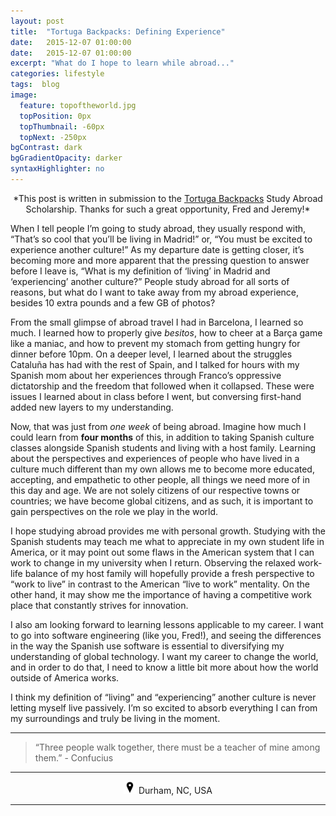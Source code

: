```yaml
---
layout: post
title:  "Tortuga Backpacks: Defining Experience"
date:   2015-12-07 01:00:00
date:   2015-12-07 01:00:00
excerpt: "What do I hope to learn while abroad..."
categories: lifestyle
tags:  blog
image:
  feature: topoftheworld.jpg
  topPosition: 0px
  topThumbnail: -60px
  topNext: -250px
bgContrast: dark
bgGradientOpacity: darker
syntaxHighlighter: no
---
```


<center>*This post is written in submission to the <a href="http://www.tortugabackpacks.com/" target="_blank">Tortuga Backpacks</a> Study Abroad Scholarship. Thanks for such a great opportunity, Fred and Jeremy!*</center>

When I tell people I’m going to study abroad, they usually respond with, “That’s so cool that you’ll be living in Madrid!” or, “You must be excited to experience another culture!” As my departure date is getting closer, it’s becoming more and more apparent that the pressing question to answer before I leave is, “What is my definition of ‘living’ in Madrid and ‘experiencing’ another culture?” People study abroad for all sorts of reasons, but what do I want to take away from my abroad experience, besides 10 extra pounds and a few GB of photos?

From the small glimpse of abroad travel I had in Barcelona, I learned so much. I learned how to properly give *besitos*, how to cheer at a Barça game like a maniac, and how to prevent my stomach from getting hungry for dinner before 10pm. On a deeper level, I learned about the struggles Cataluña has had with the rest of Spain, and I talked for hours with my Spanish mom about her experiences through Franco’s oppressive dictatorship and the freedom that followed when it collapsed. These were issues I learned about in class before I went, but conversing first-hand added new layers to my understanding.

Now, that was just from *one week* of being abroad. Imagine how much I could learn from **four months** of this, in addition to taking Spanish culture classes alongside Spanish students and living with a host family. Learning about the perspectives and experiences of people who have lived in a culture much different than my own allows me to become more educated, accepting, and empathetic to other people, all things we need more of in this day and age. We are not solely citizens of our respective towns or countries; we have become global citizens, and as such, it is important to gain perspectives on the role we play in the world.

I hope studying abroad provides me with personal growth. Studying with the Spanish students may teach me what to appreciate in my own student life in America, or it may point out some flaws in the American system that I can work to change in my university when I return. Observing the relaxed work-life balance of my host family will hopefully provide a fresh perspective to “work to live” in contrast to the American “live to work” mentality. On the other hand, it may show me the importance of having a competitive work place that constantly strives for innovation.

I also am looking forward to learning lessons applicable to my career. I want to go into software engineering (like you, Fred!), and seeing the differences in the way the Spanish use software is essential to diversifying my understanding of global technology. I want my career to change the world, and in order to do that, I need to know a little bit more about how the world outside of America works.

I think my definition of “living” and “experiencing” another culture is never letting myself live passively. I’m so excited to absorb everything I can from my surroundings and truly be living in the moment.

<hr>

<blockquote class="largeQuote">“Three people walk together, there must be a teacher of mine among them.” - Confucius</blockquote>

<hr>

<center><img src="/assets/images/location.png" height=20px width=20px/> Durham, NC, USA</center>

<hr>
